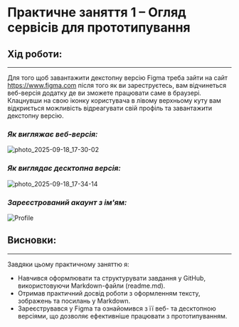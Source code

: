 # **Практичне заняття 1 – Огляд сервісів для прототипування**

## **Хід роботи:**
---
Для того щоб завантажити декстопну версію Figma треба 
зайти на сайт https://www.figma.com після того як ви зареструєтесь, 
вам відчинеться веб-версія додатку де ви зможете працювати саме в 
браузері. Клацнувши на свою іконку користувача в лівому верхньому 
куту вам відкриється можливість відреагувати свій профіль та завантажити
декстопну версію.

### *Як вигляжає веб-версія:*
![photo_2025-09-18_17-30-02](https://github.com/user-attachments/assets/737c97f5-8b47-4963-9f4a-9844293f1bdd)

### *Як виглядає десктопна версія:* 
![photo_2025-09-18_17-34-14](https://github.com/user-attachments/assets/8879184e-4455-43b4-b2b0-18a6c7a2f6c9)

### *Зареєстрований акаунт з ім'ям:*
![Profile](https://github.com/user-attachments/assets/cbafc5c2-fa6d-4fe1-a781-6741df9ebea3)


## **Висновки:** 
---
Завдяки цьому практичному заняттю я:

* Навчився оформлювати та структурувати завдання у GitHub, використовуючи Markdown-файли (readme.md).
* Отримав практичний досвід роботи з оформленням тексту, зображень та посилань у Markdown.
* Зареєструвався у Figma та ознайомився з її веб- та десктопною версіями, що дозволяє ефективніше працювати з прототипуванням.
